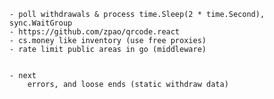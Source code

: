     - poll withdrawals & process time.Sleep(2 * time.Second), sync.WaitGroup
    - https://github.com/zpao/qrcode.react
    - cs.money like inventory (use free proxies)
    - rate limit public areas in go (middleware)


    - next 
        errors, and loose ends (static withdraw data)